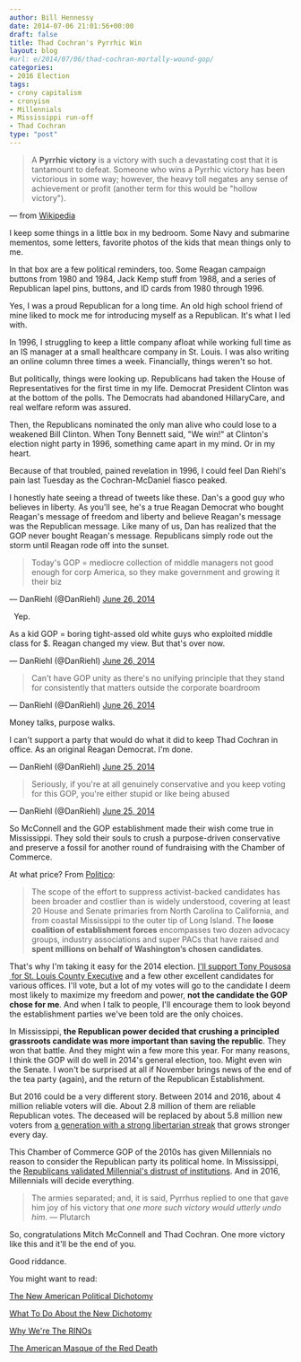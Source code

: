 ```yaml
---
author: Bill Hennessy
date: 2014-07-06 21:01:56+00:00
draft: false
title: Thad Cochran's Pyrrhic Win
layout: blog
#url: e/2014/07/06/thad-cochran-mortally-wound-gop/
categories:
- 2016 Election
tags:
- crony capitalism
- cronyism
- Millennials
- Mississippi run-off
- Thad Cochran
type: "post"
---
```


> A **Pyrrhic victory** is a victory with such a devastating cost that it is tantamount to defeat. Someone who wins a Pyrrhic victory has been victorious in some way; however, the heavy toll negates any sense of achievement or profit (another term for this would be "hollow victory").

— from [Wikipedia](https://en.wikipedia.org/wiki/Pyrrhic_victory)



I keep some things in a little box in my bedroom. Some Navy and submarine mementos, some letters, favorite photos of the kids that mean things only to me.

In that box are a few political reminders, too. Some Reagan campaign buttons from 1980 and 1984, Jack Kemp stuff from 1988, and a series of Republican lapel pins, buttons, and ID cards from 1980 through 1996.

Yes, I was a proud Republican for a long time. An old high school friend of mine liked to mock me for introducing myself as a Republican. It's what I led with.

In 1996, I struggling to keep a little company afloat while working full time as an IS manager at a small healthcare company in St. Louis. I was also writing an online column three times a week. Financially, things weren't so hot.

But politically, things were looking up. Republicans had taken the House of Representatives for the first time in my life. Democrat President Clinton was at the bottom of the polls. The Democrats had abandoned HillaryCare, and real welfare reform was assured.

Then, the Republicans nominated the only man alive who could lose to a weakened Bill Clinton. When Tony Bennett said, "We win!" at Clinton's election night party in 1996, something came apart in my mind. Or in my heart.

Because of that troubled, pained revelation in 1996, I could feel Dan Riehl's pain last Tuesday as the Cochran-McDaniel fiasco peaked.

I honestly hate seeing a thread of tweets like these. Dan's a good guy who believes in liberty. As you'll see, he's a true Reagan Democrat who bought Reagan's message of freedom and liberty and believe Reagan's message was the Republican message. Like many of us, Dan has realized that the GOP never bought Reagan's message. Republicans simply rode out the storm until Reagan rode off into the sunset.



> Today's GOP = mediocre collection of middle managers not good enough for corp America, so they make government and growing it their biz

— DanRiehl (@DanRiehl) [June 26, 2014](https://twitter.com/DanRiehl/statuses/482030372126195712)



  Yep.



> 
As a kid GOP = boring tight-assed old white guys who exploited middle class for $. Reagan changed my view. But that's over now.

— DanRiehl (@DanRiehl) [June 26, 2014](https://twitter.com/DanRiehl/statuses/482028408504090624)








> Can't have GOP unity as there's no unifying principle that they stand for consistently that matters outside the corporate boardroom

— DanRiehl (@DanRiehl) [June 26, 2014](https://twitter.com/DanRiehl/statuses/482000113569890304)



Money talks, purpose walks.



> 
I can't support a party that would do what it did to keep Thad Cochran in office. As an original Reagan Democrat. I'm done.

— DanRiehl (@DanRiehl) [June 25, 2014](https://twitter.com/DanRiehl/statuses/481628661486202882)








> Seriously, if you're at all genuinely conservative and you keep voting for this GOP, you're either stupid or like being abused

— DanRiehl (@DanRiehl) [June 25, 2014](https://twitter.com/DanRiehl/statuses/481632334975090688)



So McConnell and the GOP establishment made their wish come true in Mississippi. They sold their souls to crush a purpose-driven conservative and preserve a fossil for another round of fundraising with the Chamber of Commerce.

At what price? From [Politico](https://www.politico.com/story/2014/06/staggering-price-crushing-tea-party-108317.html#.U625vdJ9BOQ.twitter):



> The scope of the effort to suppress activist-backed candidates has been broader and costlier than is widely understood, covering at least 20 House and Senate primaries from North Carolina to California, and from coastal Mississippi to the outer tip of Long Island. The **loose coalition of establishment forces** encompasses two dozen advocacy groups, industry associations and super PACs that have raised and **spent millions on behalf of Washington’s chosen candidates**.



That's why I'm taking it easy for the 2014 election. [I'll support Tony Pousosa  for St. Louis County Executive](https://hennessysview.com/2014/03/25/tony-pousosa-county-executive/) and a few other excellent candidates for various offices. I'll vote, but a lot of my votes will go to the candidate I deem most likely to maximize my freedom and power, **not the candidate the GOP chose for me**. And when I talk to people, I'll encourage them to look beyond the establishment parties we've been told are the only choices.

In Mississippi, **the Republican power decided that crushing a principled grassroots candidate was more important than saving the republic**. They won that battle. And they might win a few more this year. For many reasons, I think the GOP will do well in 2014's general election, too. Might even win the Senate. I won't be surprised at all if November brings news of the end of the tea party (again), and the return of the Republican Establishment.

But 2016 could be a very different story. Between 2014 and 2016, about 4 million reliable voters will die. About 2.8 million of them are reliable Republican votes. The deceased will be replaced by about 5.8 million new voters from [a generation with a strong libertarian streak](https://www.thedailybeast.com/articles/2013/06/04/to-win-millenials-the-gop-needs-to-embrace-its-inner-libertarian.html) that grows stronger every day.

This Chamber of Commerce GOP of the 2010s has given Millennials no reason to consider the Republican party its political home. In Mississippi, the [Republicans validated Millennial's distrust of institutions](https://www.businessinsider.com/poll-millenials-have-historically-low-levels-of-trust-in-government-2014-4). And in 2016, Millennials will decide everything.



> The armies separated; and, it is said, Pyrrhus replied to one that gave him joy of his victory that _one more such victory would utterly undo him_. — Plutarch



So, congratulations Mitch McConnell and Thad Cochran. One more victory like this and it'll be the end of you.

Good riddance.

You might want to read:

[The New American Political Dichotomy](https://hennessysview.com/2014/06/24/new-american-political-dichotomy/)

[What To Do About the New Dichotomy](https://hennessysview.com/2014/06/24/new-political-dichotomy/)

[Why We're The RINOs](https://hennessysview.com/2014/06/25/rinos/)

[The American Masque of the Red Death](https://hennessysview.com/2014/06/28/masque-red-death-american-style/)


